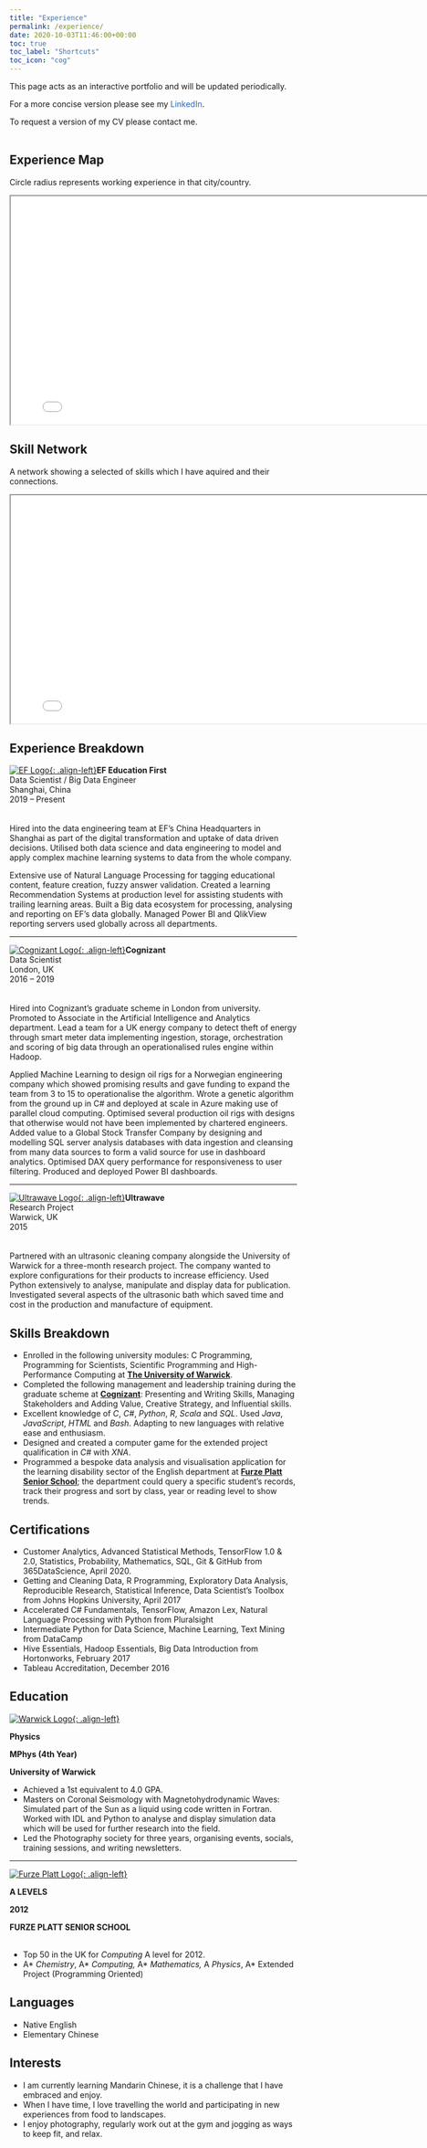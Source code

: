 ```yaml
---
title: "Experience"
permalink: /experience/
date: 2020-10-03T11:46:00+00:00
toc: true
toc_label: "Shortcuts"
toc_icon: "cog"
---
```

This page acts as an interactive portfolio and will be updated periodically.  

For a more concise version please see my <span style="color:#2867B2">LinkedIn</span>.  

To request a version of my CV please contact me. <br /><br />

## Experience Map

Circle radius represents working experience in that city/country.

<iframe src="/_pages/experience.html" title="Experience Map" width="800" height="400">
</iframe>


## Skill Network

A network showing a selected of skills which I have aquired and their connections.

<iframe src="/_pages/NetSkills.html" title="Experience Map" width="800" height="400">
</iframe>


## Experience Breakdown

[![EF Logo](/assets/images/ef_r.png){: .align-left}](https://www.ef.edu/)**EF Education First**  
<i class="fas fa-fw fa-tags" aria-hidden="true"></i> Data Scientist / Big Data Engineer  
<i class="fas fa-fw fa-map-marker-alt" aria-hidden="true"></i> Shanghai, China  
<i class="fas fa-fw fa-calendar-alt" aria-hidden="true"></i> 2019 – Present  
<br /><br />Hired into the data engineering team at EF’s China Headquarters in Shanghai as part of the digital transformation and uptake of data driven decisions. Utilised both data science and data engineering to model and apply complex machine learning systems to data from the whole company.

Extensive use of Natural Language Processing for tagging educational content, feature creation, fuzzy answer validation. Created a learning Recommendation Systems at production level for assisting students with trailing learning areas. Built a Big data ecosystem for processing, analysing and reporting on EF’s data globally. Managed Power BI and QlikView reporting servers used globally across all departments.

---

[![Cognizant Logo](/assets/images/cognizant_r.png){: .align-left}](https://www.cognizant.com/)**Cognizant**  
<i class="fas fa-fw fa-tags" aria-hidden="true"></i> Data Scientist  
<i class="fas fa-fw fa-map-marker-alt" aria-hidden="true"></i> London, UK  
<i class="fas fa-fw fa-calendar-alt" aria-hidden="true"></i> 2016 – 2019  
<br /><br />Hired into Cognizant’s graduate scheme in London from university. Promoted to Associate in the Artificial Intelligence and Analytics department.
Lead a team for a UK energy company to detect theft of energy through smart meter data implementing ingestion, storage, orchestration and scoring of big data through an operationalised rules engine within Hadoop.

Applied Machine Learning to design oil rigs for a Norwegian engineering company which showed promising results and gave funding to expand the team from 3 to 15 to operationalise the algorithm. Wrote a genetic algorithm from the ground up in C# and deployed at scale in Azure making use of parallel cloud computing. Optimised several production oil rigs with designs that otherwise would not have been implemented by chartered engineers.
Added value to a Global Stock Transfer Company by designing and modelling SQL server analysis databases with data ingestion and cleansing from many data sources to form a valid source for use in dashboard analytics. Optimised DAX query performance for responsiveness to user filtering. Produced and deployed Power BI dashboards.

---

[![Ultrawave Logo](/assets/images/ultrawave_r.jpg){: .align-left}](https://ultrawave.co.uk/)**Ultrawave**  
<i class="fas fa-fw fa-tags" aria-hidden="true"></i> Research Project  
<i class="fas fa-fw fa-map-marker-alt" aria-hidden="true"></i> Warwick, UK  
<i class="fas fa-fw fa-calendar-alt" aria-hidden="true"></i> 2015  
<br /><br />Partnered with an ultrasonic cleaning company alongside the University of Warwick for a three-month research project. The company wanted to explore configurations for their products to increase efficiency. Used Python extensively to analyse, manipulate and display data for publication. Investigated several aspects of the ultrasonic bath which saved time and cost in the production and manufacture of equipment.

## Skills Breakdown
- Enrolled in the following university modules: C Programming, Programming for Scientists, Scientific Programming and High-Performance Computing at [**The University of Warwick**](https://warwick.ac.uk/).
- Completed the following management and leadership training during the graduate scheme at [**Cognizant**](https://www.cognizant.com/): Presenting and Writing Skills, Managing Stakeholders and Adding Value, Creative Strategy, and Influential skills.
- Excellent knowledge of *C*, *C#*, *Python*, *R*, *Scala* and *SQL*. Used *Java*, *JavaScript*, *HTML* and *Bash*. Adapting to new languages with relative ease and enthusiasm.
- Designed and created a computer game for the extended project qualification in *C#* with *XNA*.
- Programmed a bespoke data analysis and visualisation application for the learning disability sector of the English department at [**Furze Platt Senior School**](https://www.furzeplatt.com/); the department could query a specific student’s records, track their progress and sort by class, year or reading level to show trends.

## Certifications

- Customer Analytics, Advanced Statistical Methods, TensorFlow 1.0 & 2.0, Statistics, Probability, Mathematics, SQL, Git & GitHub from 365DataScience, April 2020.
- Getting and Cleaning Data, R Programming, Exploratory Data Analysis, Reproducible Research, Statistical Inference, Data Scientist’s Toolbox from Johns Hopkins University, April 2017
- Accelerated C# Fundamentals, TensorFlow, Amazon Lex, Natural Language Processing with Python from Pluralsight
- Intermediate Python for Data Science, Machine Learning, Text Mining from DataCamp
- Hive Essentials, Hadoop Essentials, Big Data Introduction from Hortonworks, February 2017
- Tableau Accreditation, December 2016

## Education

[![Warwick Logo](/assets/images/warwick_r.png){: .align-left}](https://warwick.ac.uk/) 

**Physics**

**MPhys (4th Year)**

**University of Warwick**

- Achieved a 1st equivalent to 4.0 GPA.
- Masters on Coronal Seismology with Magnetohydrodynamic Waves: Simulated part of the Sun as a liquid using code written in Fortran. Worked with IDL and Python to analyse and display simulation data which will be used for further research into the field.
- Led the Photography society for three years, organising events, socials, training sessions, and writing newsletters.

---

[![Furze Platt Logo](/assets/images/furze_r.png){: .align-left}](https://www.furzeplatt.com/) 

**A LEVELS**

**2012**

**FURZE PLATT SENIOR SCHOOL**<br /><br />

- Top 50 in the UK for *Computing* A level for 2012.
- A* *Chemistry*, A* *Computing,* A* *Mathematics,* A *Physics*, A* Extended Project (Programming Oriented)

## Languages

- Native English
- Elementary Chinese

## Interests

- I am currently learning Mandarin Chinese,
   it is a challenge that I have embraced and enjoy.
- When I have time, I love travelling the world and participating in new experiences from food to landscapes.
- I enjoy photography, regularly work out at the gym and jogging as ways to keep fit, and relax.